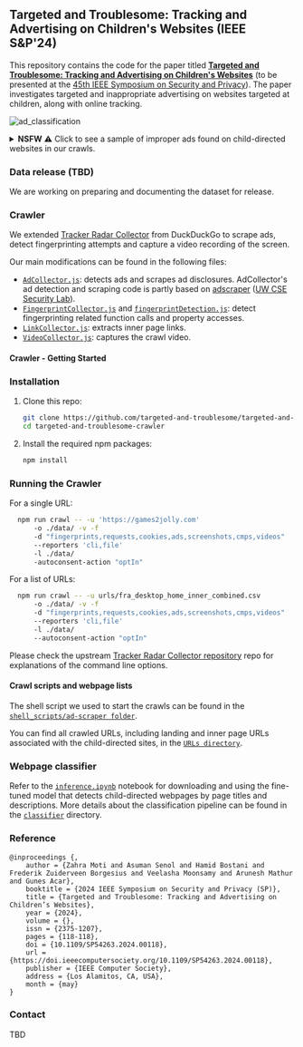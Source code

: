## Targeted and Troublesome: Tracking and Advertising on Children's Websites (IEEE S&P'24)

This repository contains the code for the paper titled [**Targeted and Troublesome: Tracking and Advertising on Children's Websites**](https://arxiv.org/pdf/2308.04887) (to be presented at the [45th IEEE Symposium on
Security and Privacy](https://sp2024.ieee-security.org/)). The paper investigates targeted and inappropriate advertising on websites targeted at children, along with online tracking.

![ad_classification](https://github.com/targeted-and-troublesome/targeted-and-troublesome-crawler/assets/5788790/74805ebd-a8c0-4bdb-b2f3-d89825574edb)

<details>
  <summary>
      <b>NSFW</b> ⚠️ Click to see a sample of improper ads found on child-directed websites in our crawls.
  </summary>

![bad_ads_collage](https://github.com/targeted-and-troublesome/targeted-and-troublesome-crawler/assets/5788790/a9183d6d-2fe3-4571-8326-5ee22037ea51)

</details>


### Data release (TBD)
We are working on preparing and documenting the dataset for release.

### Crawler
We extended [Tracker Radar Collector](https://github.com/duckduckgo/tracker-radar-collector) from DuckDuckGo to scrape ads, detect fingerprinting attempts and capture a video recording of the screen.

Our main modifications can be found in the following files:
- [`AdCollector.js`](https://github.com/targeted-and-troublesome/targeted-and-troublesome-crawler/blob/main/collectors/AdCollector.js): detects ads and scrapes ad
disclosures. AdCollector's ad detection and scraping code is partly based on [adscraper](https://github.com/UWCSESecurityLab/adscraper) ([UW CSE Security Lab](https://seclab.cs.washington.edu/)).
- [`FingerprintCollector.js`](https://github.com/targeted-and-troublesome/targeted-and-troublesome-crawler/blob/main/collectors/FingerprintCollector.js) and [`fingerprintDetection.js`](https://github.com/targeted-and-troublesome/targeted-and-troublesome-crawler/blob/main/helpers/fingerprintDetection.js): detect fingerprinting related function calls and property accesses.
- [`LinkCollector.js`](https://github.com/targeted-and-troublesome/targeted-and-troublesome-crawler/blob/main/collectors/LinkCollector.js): extracts inner page links.
- [`VideoCollector.js`](https://github.com/targeted-and-troublesome/targeted-and-troublesome-crawler/blob/main/collectors/VideoCollector.js): captures the crawl video.

#### Crawler - Getting Started
### Installation
1. Clone this repo:
    ```sh
    git clone https://github.com/targeted-and-troublesome/targeted-and-troublesome-crawler.git
    cd targeted-and-troublesome-crawler
    ```
2. Install the required npm packages:
    ```sh
    npm install
    ```

### Running the Crawler

For a single URL:

```sh
  npm run crawl -- -u 'https://games2jolly.com'
      -o ./data/ -v -f
      -d "fingerprints,requests,cookies,ads,screenshots,cmps,videos"
      --reporters 'cli,file'
      -l ./data/
      -autoconsent-action "optIn"
```


For a list of URLs:

```sh
  npm run crawl -- -u urls/fra_desktop_home_inner_combined.csv
      -o ./data/ -v -f
      -d "fingerprints,requests,cookies,ads,screenshots,cmps,videos"
      --reporters 'cli,file'
      -l ./data/
      --autoconsent-action "optIn"
```

Please check the upstream [Tracker Radar Collector repository](https://github.com/duckduckgo/tracker-radar-collector/)
repo for explanations of the command line options.

#### Crawl scripts and webpage lists
The shell script we used to start the crawls can be found in the
[`shell_scripts/ad-scraper folder`](https://github.com/targeted-and-troublesome/targeted-and-troublesome-crawler/blob/main/shell_scripts/ad-scraper).

You can find all crawled URLs, including landing and inner page URLs associated with the child-directed sites,
in the [`URLs directory`](https://github.com/targeted-and-troublesome/targeted-and-troublesome-crawler/blob/main/urls).

### Webpage classifier

Refer to the [`inference.ipynb`](https://github.com/targeted-and-troublesome/targeted-and-troublesome-crawler/blob/main/classifier/inference.ipynb)
notebook for downloading and using the fine-tuned model that detects child-directed webpages by
page titles and descriptions. More details about the classification pipeline can be found in the [`classifier`](https://github.com/targeted-and-troublesome/targeted-and-troublesome-crawler/tree/main/classifier) directory.


### Reference
```
@inproceedings {,
    author = {Zahra Moti and Asuman Senol and Hamid Bostani and Frederik Zuiderveen Borgesius and Veelasha Moonsamy and Arunesh Mathur and Gunes Acar},
    booktitle = {2024 IEEE Symposium on Security and Privacy (SP)},
    title = {Targeted and Troublesome: Tracking and Advertising on Children’s Websites},
    year = {2024},
    volume = {},
    issn = {2375-1207},
    pages = {118-118},
    doi = {10.1109/SP54263.2024.00118},
    url = {https://doi.ieeecomputersociety.org/10.1109/SP54263.2024.00118},
    publisher = {IEEE Computer Society},
    address = {Los Alamitos, CA, USA},
    month = {may}
}
```

### Contact
TBD
